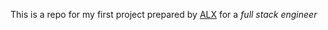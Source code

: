 This is a repo for my first project prepared by [ALX](https://www.alxafrica.com/) for a *full stack engineer*